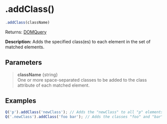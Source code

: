 # .addClass()

```js
.addClass(className)
```

Returns: [DOMQuery](../README.md#domquery-q)

**Description:** Adds the specified class(es) to each element in the set of matched elements.

## Parameters

> **className** {string}<br>
> One or more space-separated classes to be added to the class attribute of each matched element.

## Examples

```js
Q('p').addClass('newClass'); // Adds the "newClass" to all "p" elements found.
Q('.newClass').addClass('foo bar'); // Adds the classes "foo" and "bar" to all elements with class "newClass".
```
